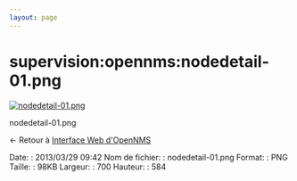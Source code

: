 ```yaml
---
layout: page
---
```


supervision:opennms:nodedetail-01.png
=====================================

[![nodedetail-01.png](../..//assets/media/supervision/opennms/nodedetail-01.png@cache=&w=700&h=584 "nodedetail-01.png")](../..//assets/media/supervision/opennms/nodedetail-01.png@cache= "Afficher le fichier original")

nodedetail-01.png

← Retour à [Interface Web
d'OpenNMS](../../../opennms/opennms-interface.html "opennms:opennms-interface")

Date:
:   2013/03/29 09:42
Nom de fichier:
:   nodedetail-01.png
Format:
:   PNG
Taille:
:   98KB
Largeur:
:   700
Hauteur:
:   584


